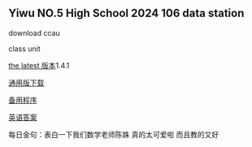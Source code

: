 ## Yiwu NO.5 High School 2024 106 data station

download ccau

class unit

[the latest 版本](ccau1.4.1.rar)1.4.1

[通用版下载](ccauty.html)

[备用程序](CCAU.exe)

[英语答案](20226290010.jpg)


每日金句：表白一下我们数学老师陈姝
         真的太可爱啦 而且教的又好





